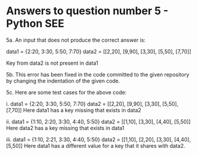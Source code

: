 # Answers to question number 5 - Python SEE

5a. An input that does not produce the correct answer is:

data1 = {2:20, 3:30, 5:50, 7:70}
data2 = [[2,20], [9,90], [3,30], [5,50], [7,70]]

Key from data2 is not present in data1

5b. This error has been fixed in the code committed to the given repository by changing the indentation of the given code. 

5c. Here are some test cases for the above code:

i. data1 = {2:20, 3:30, 5:50, 7:70}
data2 = [[2,20], [9,90], [3,30], [5,50], [7,70]]
Here data1 has a key missing that exists in data2

ii. data1 = {1:10, 2:20, 3:30, 4:40, 5:50}
data2 = [[1,10], [3,30], [4,40], [5,50]]
Here data2 has a key missing that exists in data1

iii. data1 = {1:10, 2:21, 3:30, 4:40, 5:50}
data2 = [[1,10], [2,20], [3,30], [4,40], [5,50]]
Here data1 has a different value for a key that it shares with data2.
